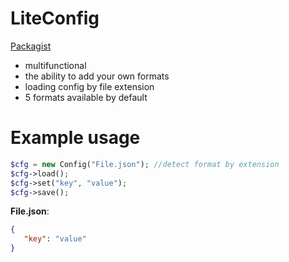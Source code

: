 # LiteConfig

[Packagist](https://packagist.org/packages/rollylni/liteconfig)

* multifunctional 
* the ability to add your own formats
* loading config by file extension
* 5 formats available by default

# Example usage
```php
$cfg = new Config("File.json"); //detect format by extension
$cfg->load();
$cfg->set("key", "value");
$cfg->save();
```
**File.json**:
```json
{
   "key": "value"
}
```
